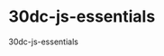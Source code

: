 # 30dc-js-essentials
30dc-js-essentials

<!-- Lesson 2 Time Pause 15:45 -->
<!-- Lesson (03). 19:50 / 17:21, (01:06:29) Vid Time End -->

<!-- Logical Operator -->
<!-- Lesson (04) Operators. 21:58 / 28:05, (01:06:29) Vid Time End Type Conversion -->
<!-- Lesson (04) Operators. 28:05 / 32:42, (01:06:29) Vid Time End Logical Operator -->

<!-- Lesson (05) Conditional Operators. 32:42 / 37:25, (01:06:29) Vid Time End Conditional Operator -->

<!-- Lesson (05) Conditional Operators. 39:32 / 42:20, (01:06:29) Vid Time End Conditional Operator Switch -->


<!-- Lesson (06) Loops. 42:20 / 48:08, (01:06:29) Vid Time End Loops for loop -->

<!-- Lesson (07) Functions. 48:08 / 53:52, (01:06:29) Vid Time End Functions - Funtion, short function, Arrow function -->